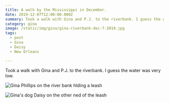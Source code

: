 ```yaml
---
title: A walk by the Mississippi in December.
date: 2019-12-07T12:00:00.000Z
summary: Took a walk with Gina and P.J. to the riverbank. I guess the water was very low.
category: gina
image: /static/img/gina/gina-riverbank-dec-7-2019.jpg
tags:
  - post
  - Gina
  - Daisy
  - New Orleans

---
```

Took a walk with Gina and P.J. to the riverbank. I guess the water was very low.


![Gina Phillips on the river bank hlding a leash](/static/img/gina/gina-riverbank-dec-7-2019.jpg)

![Gina's dog Daisy on the other ned of the leash](/static/img/gina/daisy-riverbank-dec-7-2019.jpg)
